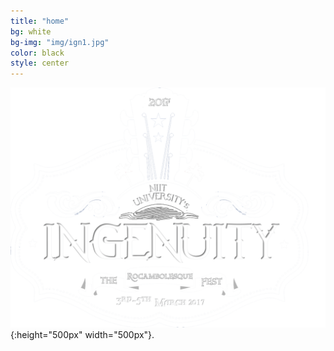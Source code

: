 ```yaml
---
title: "home"
bg: white
bg-img: "img/ign1.jpg"
color: black
style: center
---
```




<!--### *whoa, hey an open-source*-->
<!--# IngeNUity 2017-->
<!--{: .text-purple}-->

![Logo](img/logow.png){:height="500px" width="500px"}.
<!--<span class="fa-stack subtlecircle" style="font-size:100px; background:rgba(255,166,0,0.1)">
  <i class="fa fa-circle fa-stack-2x text-white"></i>
  <i class="fa fa-bicycle fa-stack-1x text-orange"></i>
</span>-->

<!--# single-page jekyll theme
{: .text-purple}


…it's focused on delivering information quickly, easily, configurably, and stylishly!

Want to make a single-page site to show off something cool? Go [fork me on github!](https://github.com/t413/SinglePaged)-->

<!--<span id="forkongithub">
  <a href="{{ site.source_link }}" class="bg-blue">
    Fork me on GitHub
  </a>
</span>-->
